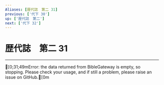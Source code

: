 ```yaml
---
Aliases: [歴代誌　第二 31]
previous: ['代下 30']
up: ['歴代誌　第二']
next: ['代下 32']
---
```

# 歴代誌　第二 31

***
[0;31;49mError: the data returned from BibleGateway is empty, so stopping. Please check your usage, and if still a problem, please raise an issue on GitHub.[0m
